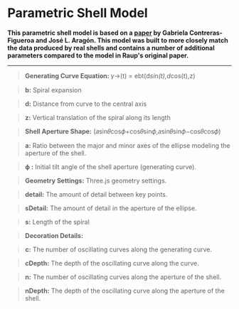 # Parametric Shell Model

**This parametric shell model is based on a [paper](https://www.mdpi.com/1424-2818/15/3/431) by Gabriela Contreras-Figueroa and José L. Aragón. This model was built to more closely match the data produced by real shells and contains a number of additional parameters compared to the model in Raup's original paper.**

---

> **Generating Curve Equation:** 𝛾→(t) = ebt(d*sin(t),d*cos(t),z)

> **b:** Spiral expansion

> **d:** Distance from curve to the central axis

> **z:** Vertical translation of the spiral along its length

> **Shell Aperture Shape:** (𝑎sin𝜃cos𝜙+cos𝜃sin𝜙,𝑎sin𝜃sin𝜙−cos𝜃cos𝜙)

> **a:** Ratio between the major and minor axes of the ellipse modeling the aperture of the shell.

> **ϕ :** Initial tilt angle of the shell aperture (generating curve).

> **Geometry Settings:** Three.js geometry settings.

> **detail:** The amount of detail between key points.

> **sDetail:** The amount of detail in the aperture of the ellipse.

> **s:** Length of the spiral

> **Decoration Details:**

> **c:** The number of oscillating curves along the generating curve.

> **cDepth:** The depth of the oscillating curve along the curve.

> **n:** The number of oscillating curves along the aperture of the shell.

> **nDepth:** The depth of the oscillating curve along the aperture of the shell.